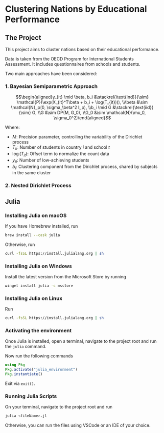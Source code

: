 # Clustering Nations by Educational Performance

## The Project

This project aims to cluster nations based on their educational performance.

Data is taken from the OECD Program for International Students Assessment. It includes questionnaires from schools and students.

Two main approaches have been considered:

### 1. Bayesian Semiparametric Approach

$$\begin{aligned}y_{it} \mid \beta, b_i &\stackrel{\text{ind}}{\sim} \mathcal{P}(\exp(X_{it}^T\beta + b_i + \log(T_{it}))), \\\beta &\sim \mathcal{N}_p(0, \sigma_\beta^2 I_p), \\b_i \mid G &\stackrel{\text{iid}}{\sim} G, \\G &\sim DP(M, G_0), \\G_0 &\sim \mathcal{N}(\mu_0, \sigma_0^2)\end{aligned}$$


Where:
- $M$: Precision parameter, controlling the variability of the Dirichlet process
- $T_{it}$: Number of students in country *i* and school *t*
- $\log(T_{it})$: Offset term to normalize the count data
- $y_{it}$: Number of low-achieving students
- $b_i$: Clustering component from the Dirichlet process, shared by subjects in the same cluster

### 2. Nested Dirichlet Process

## Julia

### Installing Julia on macOS

If you have Homebrew installed, run
```bash
brew install --cask julia
```
Otherwise, run
```bash
curl -fsSL https://install.julialang.org | sh
```

### Installing Julia on Windows

Install the latest version from the Microsoft Store by running
```bash
winget install julia -s msstore
```

### Installing Julia on Linux

Run
```bash
curl -fsSL https://install.julialang.org | sh
```

### Activating the environment

Once Julia is installed, open a terminal, navigate to the project root and run the `julia` command.

Now run the following commands

```julia
using Pkg
Pkg.activate("julia_environment")
Pkg.instantiate()
```

Exit via `exit()`.

### Running Julia Scripts

On your terminal, navigate to the project root and run

```bash
julia <fileName>.jl
```

Otherwise, you can run the files using VSCode or an IDE of your choice.
